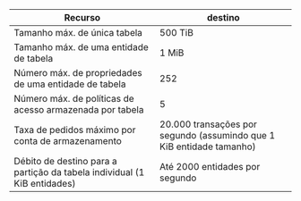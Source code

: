 | Recurso | destino |
|----------|---------------|
| Tamanho máx. de única tabela | 500 TiB |
| Tamanho máx. de uma entidade de tabela | 1 MiB |
| Número máx. de propriedades de uma entidade de tabela | 252 |
| Número máx. de políticas de acesso armazenada por tabela | 5 |
| Taxa de pedidos máximo por conta de armazenamento | 20.000 transações por segundo (assumindo que 1 KiB entidade tamanho) |
| Débito de destino para a partição da tabela individual (1 KiB entidades) | Até 2000 entidades por segundo |
